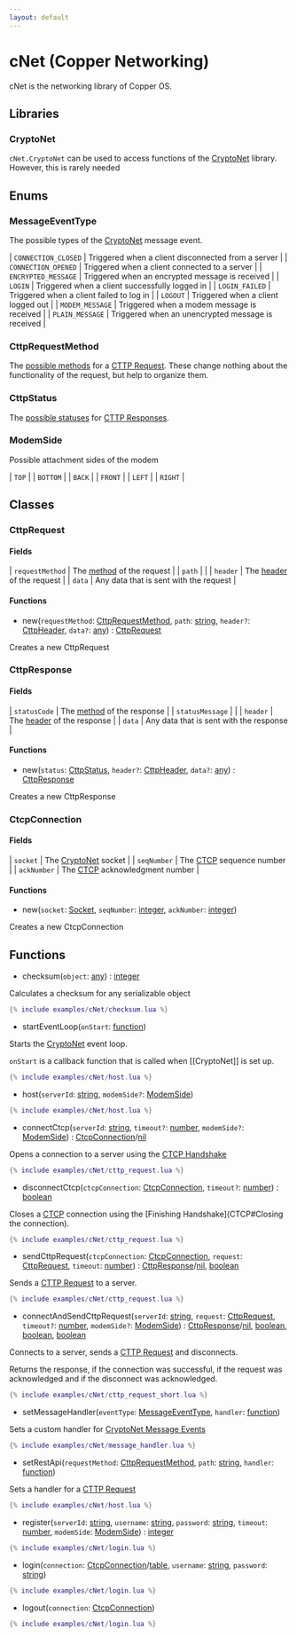 ```yaml
---
layout: default
---
```


# cNet (Copper Networking)

cNet is the networking library of Copper OS.

## Libraries

### CryptoNet

`cNet.CryptoNet` can be used to access functions of the [CryptoNet](crypto-net) library. However, this is rarely needed

## Enums

### MessageEventType

The possible types of the [CryptoNet](crypto-net) message event.

| `CONNECTION_CLOSED` | Triggered when a client disconnected from a server |
| `CONNECTION_OPENED` | Triggered when a client connected to a server      |
| `ENCRYPTED_MESSAGE` | Triggered when an encrypted message is received    |
| `LOGIN`             | Triggered when a client successfully logged in     |
| `LOGIN_FAILED`      | Triggered when a client failed to log in           |
| `LOGOUT`            | Triggered when a client logged out                 |
| `MODEM_MESSAGE`     | Triggered when a modem message is received         |
| `PLAIN_MESSAGE`     | Triggered when an unencrypted message is received  |

### CttpRequestMethod

The [possible methods](cttp#request-methods) for a [CTTP Request](cttp#requests).
These change nothing about the functionality of the request, but help to organize them.

### CttpStatus

The [possible statuses](cttp#status-codes) for [CTTP Responses](cttp#responses).

### ModemSide

Possible attachment sides of the modem

| `TOP`    |
| `BOTTOM` |
| `BACK`   |
| `FRONT`  |
| `LEFT`   |
| `RIGHT`  |

## Classes

### CttpRequest

#### Fields

| `requestMethod` | The [method](#cttprequestmethod) of the request   |
| `path`          |                                                   |
| `header`        | The [header](cttp#request-headers) of the request |
| `data`          | Any data that is sent with the request            |

#### Functions

- new(`requestMethod`: [CttpRequestMethod](#cttprequestmethod), `path`: [string](https://www.lua.org/pil/2.4.html), `header?`: [CttpHeader](#cttpheader), `data?`: [any](https://www.lua.org/pil/2.html)) : [CttpRequest](#cttprequest)

Creates a new CttpRequest

### CttpResponse

#### Fields

| `statusCode`    | The [method](#cttprequestmethod) of the response    |
| `statusMessage` |                                                     |
| `header`        | The [header](cttp#response-headers) of the response |
| `data`          | Any data that is sent with the response             |

#### Functions

- new(`status`: [CttpStatus](#cttpstatus), `header?`: [CttpHeader](#cttpheader), `data?`: [any](https://www.lua.org/pil/2.html)) : [CttpResponse](#cttpresponse)

Creates a new CttpResponse

### CtcpConnection

#### Fields

| `socket`    | The [CryptoNet](CryptoNet) socket           |
| `seqNumber` | The [CTCP](ctcp) sequence number       |
| `ackNumber` | The [CTCP](ctcp) acknowledgment number |

#### Functions

- new(`socket`: [Socket](CryptoNet#Socket), `seqNumber`: [integer](https://www.lua.org/pil/2.3.html), `ackNumber`: [integer](https://www.lua.org/pil/2.3.html))

Creates a new CtcpConnection

## Functions

- checksum(`object`: [any](https://www.lua.org/pil/2.html)) : [integer](https://www.lua.org/pil/2.3.html)

Calculates a checksum for any serializable object

```lua
{% include examples/cNet/checksum.lua %}
```

- startEventLoop(`onStart`: [function](https://www.lua.org/pil/2.6.html))

Starts the [CryptoNet](CryptoNet) event loop.

`onStart` is a callback function that is called when [[CryptoNet]] is set up.

```lua
{% include examples/cNet/host.lua %}
```

- host(`serverId`: [string](https://www.lua.org/pil/2.4.html), `modemSide?`: [ModemSide](#ModemSide))

```lua
{% include examples/cNet/host.lua %}
```

- connectCtcp(`serverId`: [string](https://www.lua.org/pil/2.4.html), `timeout?`: [number](https://www.lua.org/pil/2.3.html), `modemSide?`: [ModemSide](#ModemSide)) : [CtcpConnection](#CtcpConnection)/[nil](https://www.lua.org/pil/2.1.html)

Opens a connection to a server using the [CTCP Handshake](CTCP#CTCP-Handshake)

```lua
{% include examples/cNet/cttp_request.lua %}
```

- disconnectCtcp(`ctcpConnection`: [CtcpConnection](#CtcpConnection), `timeout?`: [number](https://www.lua.org/pil/2.3.html)) : [boolean](https://www.lua.org/pil/2.2.html)

Closes a [CTCP](ctcp) connection using the [Finishing Handshake](CTCP#Closing the connection).

```lua
{% include examples/cNet/cttp_request.lua %}
```

- sendCttpRequest(`ctcpConnection`: [CtcpConnection](#CtcpConnection), `request`: [CttpRequest](#CttpRequest), `timeout`: [number](https://www.lua.org/pil/2.3.html)) : [CttpResponse](#CttpResponse)/[nil](https://www.lua.org/pil/2.1.html), [boolean](https://www.lua.org/pil/2.2.html)

Sends a [CTTP Request](CTTP#Requests) to a server.

```lua
{% include examples/cNet/cttp_request.lua %}
```

- connectAndSendCttpRequest(`serverId`: [string](https://www.lua.org/pil/2.4.html), `request`: [CttpRequest](#CttpRequest), `timeout?`: [number](https://www.lua.org/pil/2.3.html), `modemSide?`: [ModemSide](#ModemSide)) : [CttpResponse](#CttpResponse)/[nil](https://www.lua.org/pil/2.1.html), [boolean](https://www.lua.org/pil/2.2.html), [boolean](https://www.lua.org/pil/2.2.html), [boolean](https://www.lua.org/pil/2.2.html)

Connects to a server, sends a [CTTP Request](CTTP#Requests) and disconnects.

Returns the response, if the connection was successful, if the request was acknowledged and if the disconnect was acknowledged.

```lua
{% include examples/cNet/cttp_request_short.lua %}
```

- setMessageHandler(`eventType`: [MessageEventType](#MessageEventType), `handler`: [function](https://www.lua.org/pil/2.6.html))

Sets a custom handler for [CryptoNet Message Events](#MessageEventType)

```lua
{% include examples/cNet/message_handler.lua %}
```

- setRestApi(`requestMethod`: [CttpRequestMethod](#CttpRequestMethod), `path`: [string](https://www.lua.org/pil/2.4.html), `handler`: [function](https://www.lua.org/pil/2.6.html))

Sets a handler for a [CTTP Request](CTTP#Requests)

```lua
{% include examples/cNet/host.lua %}
```

- register(`serverId`: [string](https://www.lua.org/pil/2.4.html), `username`: [string](https://www.lua.org/pil/2.4.html), `password`: [string](https://www.lua.org/pil/2.4.html), `timeout`: [number](https://www.lua.org/pil/2.3.html), `modemSide`: [ModemSide](#ModemSide)) : [integer](https://www.lua.org/pil/2.3.html)

```lua
{% include examples/cNet/login.lua %}
```

- login(`connection`: [CtcpConnection](#CtcpConnection)/[table](https://www.lua.org/pil/2.5.html), `username`: [string](https://www.lua.org/pil/2.4.html), `password`: [string](https://www.lua.org/pil/2.4.html))

```lua
{% include examples/cNet/login.lua %}
```

- logout(`connection`: [CtcpConnection](#CtcpConnection))

```lua
{% include examples/cNet/login.lua %}
```
